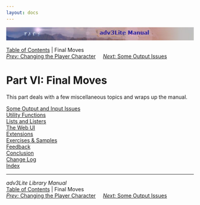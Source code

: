 ```yaml
---
layout: docs
---
```



<img src="topbar.jpg" data-border="0" />





<a href="toc.html" class="nav">Table of Contents</a> \| Final Moves  
<span class="navnp"><a href="changepc.html" class="nav"><em>Prev:</em> Changing the Player
Character</a>    
<a href="output.html" class="nav"><em>Next:</em> Some Output Issues</a>
    </span>





# Part VI: Final Moves

This part deals with a few miscellaneous topics and wraps up the manual.



[Some Output and Input Issues](output.html)  
[Utility Functions](utility.html)  
[Lists and Listers](lister.html)  
[The Web UI](webui.html)  
[Extensions](extensions.html)  
[Exercises & Samples](../learning/exercises.html)  
[Feedback](feedback.html)  
[Conclusion](conclusion.html)  
[Change Log](changelog.html)  
[Index](manual_idx.html)  





------------------------------------------------------------------------



*adv3Lite Library Manual*  
<a href="toc.html" class="nav">Table of Contents</a> \| Final Moves  
<span class="navnp"><a href="changepc.html" class="nav"><em>Prev:</em> Changing the Player
Character</a>    
<a href="output.html" class="nav"><em>Next:</em> Some Output Issues</a>
    </span>


